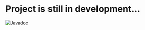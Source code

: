 # Project is still in development...
[![Javadoc](https://img.shields.io/badge/JavaDoc-Online-green)](https://M64DiamondStar.github.io/DialogueMaster-API/javadoc/)
